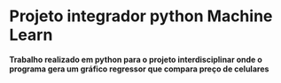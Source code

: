# Projeto integrador python Machine Learn

__Trabalho realizado em python para o projeto interdisciplinar onde o programa gera um gráfico regressor que compara preço de celulares__

